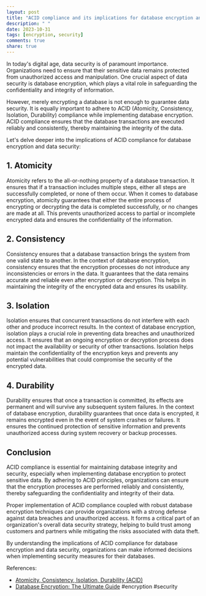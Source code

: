 ```yaml
---
layout: post
title: "ACID compliance and its implications for database encryption and data security"
description: " "
date: 2023-10-31
tags: [encryption, security]
comments: true
share: true
---
```


In today's digital age, data security is of paramount importance. Organizations need to ensure that their sensitive data remains protected from unauthorized access and manipulation. One crucial aspect of data security is database encryption, which plays a vital role in safeguarding the confidentiality and integrity of information.

However, merely encrypting a database is not enough to guarantee data security. It is equally important to adhere to ACID (Atomicity, Consistency, Isolation, Durability) compliance while implementing database encryption. ACID compliance ensures that the database transactions are executed reliably and consistently, thereby maintaining the integrity of the data.

Let's delve deeper into the implications of ACID compliance for database encryption and data security:

## 1. Atomicity

Atomicity refers to the all-or-nothing property of a database transaction. It ensures that if a transaction includes multiple steps, either all steps are successfully completed, or none of them occur. When it comes to database encryption, atomicity guarantees that either the entire process of encrypting or decrypting the data is completed successfully, or no changes are made at all. This prevents unauthorized access to partial or incomplete encrypted data and ensures the confidentiality of the information.

## 2. Consistency

Consistency ensures that a database transaction brings the system from one valid state to another. In the context of database encryption, consistency ensures that the encryption processes do not introduce any inconsistencies or errors in the data. It guarantees that the data remains accurate and reliable even after encryption or decryption. This helps in maintaining the integrity of the encrypted data and ensures its usability.

## 3. Isolation

Isolation ensures that concurrent transactions do not interfere with each other and produce incorrect results. In the context of database encryption, isolation plays a crucial role in preventing data breaches and unauthorized access. It ensures that an ongoing encryption or decryption process does not impact the availability or security of other transactions. Isolation helps maintain the confidentiality of the encryption keys and prevents any potential vulnerabilities that could compromise the security of the encrypted data.

## 4. Durability

Durability ensures that once a transaction is committed, its effects are permanent and will survive any subsequent system failures. In the context of database encryption, durability guarantees that once data is encrypted, it remains encrypted even in the event of system crashes or failures. It ensures the continued protection of sensitive information and prevents unauthorized access during system recovery or backup processes.

## Conclusion

ACID compliance is essential for maintaining database integrity and security, especially when implementing database encryption to protect sensitive data. By adhering to ACID principles, organizations can ensure that the encryption processes are performed reliably and consistently, thereby safeguarding the confidentiality and integrity of their data.

Proper implementation of ACID compliance coupled with robust database encryption techniques can provide organizations with a strong defense against data breaches and unauthorized access. It forms a critical part of an organization's overall data security strategy, helping to build trust among customers and partners while mitigating the risks associated with data theft.

By understanding the implications of ACID compliance for database encryption and data security, organizations can make informed decisions when implementing security measures for their databases.

References:
- [Atomicity, Consistency, Isolation, Durability (ACID)](https://en.wikipedia.org/wiki/ACID)
- [Database Encryption: The Ultimate Guide](https://www.imperva.com/learn/data-security/database-encryption/) #encryption #security